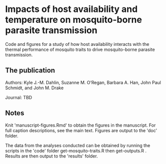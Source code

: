 # Impacts of host availability and temperature on mosquito-borne parasite transmission
Code and figures for a study of how host availability interacts with the thermal performance of mosquito traits to drive mosquito-borne parasite transmission.

The publication
----------------------------
Authors: Kyle J.-M. Dahlin, Suzanne M. O’Regan, Barbara A. Han, John Paul Schmidt, and John M. Drake

Journal: TBD

Notes
---------------------------
Knit 'manuscript-figures.Rmd' to obtain the figures in the manuscript. For full caption descriptions, see the main text. Figures are output to the 'doc' folder.

The data from the analyses conducted can be obtained by running the scripts in the 'code' folder get-mosquito-traits.R then get-outputs.R . Results are then output to the 'results' folder.
